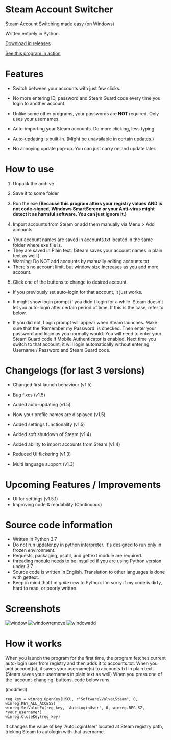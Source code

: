 # Steam Account Switcher
Steam Account Switching made easy (on Windows)

Written entirely in Python.

[Download in releases](https://github.com/sw2719/steam-account-switcher/releases)

[See this program in action](https://youtu.be/WFtv10RZ_UA)

# Features
* Switch between your accounts with just few clicks.

* No more entering ID, password and Steam Guard code every time you login to another account.

* Unlike some other programs, your passwords are **NOT** required. Only uses your usernames.

* Auto-importing your Steam accounts. Do more clicking, less typing.

* Auto-updating is built-in. (Might be unavailable in certain updates.)

* No annoying update pop-up. You can just carry on and update later.

# How to use
1. Unpack the archive
2. Save it to some folder
3. Run the exe
**(Because this program alters your registry values AND is not code-signed, Windows SmartScreen or your Anti-virus might detect it as harmful software. You can just ignore it.)**

4. Import accounts from Steam or add them manually via Menu > Add accounts
* Your account names are saved in accounts.txt located in the same folder where exe file is.
* They are saved in Plain text. (Steam saves your account names in plain text as well.)
* Warning: Do NOT add accounts by manually editing accounts.txt
* There's no account limit, but window size increases as you add more account.

5. Click one of the buttons to change to desired account.
* If you previously set auto-login for that account, It just works.
* It might show login prompt if you didn't login for a while. Steam doesn't let you auto-login after certain period of time. If this is the case, refer to below.

* If you did not, Login prompt will appear when Steam launches. Make sure that the 'Remember my Password' is checked. Then enter your password and login as you normally would. You will need to enter your Steam Guard code if Mobile Authenticator is enabled. Next time you switch to that account, it will login automatically without entering Username / Password and Steam Guard code.

# Changelogs (for last 3 versions)
* Changed first launch behaviour (v1.5)
* Bug fixes (v1.5)
* Added auto-updating (v1.5)
* Now your profile names are displayed (v1.5)
* Added settings functionality (v1.5)

* Added soft shutdown of Steam (v1.4)
* Added ability to import accounts from Steam (v1.4)

* Reduced UI flickering (v1.3)
* Multi language support (v1.3)

# Upcoming Features / Improvements
* UI for settings (v1.5.1)
* Improving code & readability (Continuous)

# Source code information
* Written in Python 3.7
* Do not run updater.py in python interpreter. It's designed to run only in frozen environment.
* Requests, packaging, psutil, and gettext module are required.
* threading module needs to be installed if you are using Python version under 3.7.
* Source code is written in English. Translation to other languages is done with gettext.
* Keep in mind that I'm _quite_ new to Python. I'm sorry if my code is dirty, hard to read, or poorly written.

# Screenshots
![window](https://user-images.githubusercontent.com/22590718/63221824-87af7e00-c1d9-11e9-96e2-87508d2128b5.png)
![windowremove](https://user-images.githubusercontent.com/22590718/63221825-87af7e00-c1d9-11e9-8887-ed530c305166.png)
![windowadd](https://user-images.githubusercontent.com/22590718/63221826-88481480-c1d9-11e9-82eb-2b78dc9d528d.png)

# How it works
When you launch the program for the first time, the program fetches current auto-login user from registry and then adds it to accounts.txt.
When you add account(s), it saves your username(s) to accounts.txt in plain text.
(Steam saves your usernames in plain text as well)
When you press one of the 'account-changing' buttons, code below runs.

(modified)
```
reg_key = winreg.OpenKey(HKCU, r"Software\Valve\Steam", 0, winreg.KEY_ALL_ACCESS)
winreg.SetValueEx(reg_key, 'AutoLoginUser', 0, winreg.REG_SZ, *your_username*)
winreg.CloseKey(reg_key)
```
It changes the value of key 'AutoLoginUser' located at Steam registry path, tricking Steam to autologin with that username.
